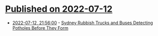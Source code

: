 # [Published on 2022-07-12](index.md)

* [2022-07-12, 21:56:00](https://soylentnews.org/article.pl?sid=22/07/11/1740235&from=rss) - [Sydney Rubbish Trucks and Buses Detecting Potholes Before They Form](https://soylentnews.org/article.pl?sid=22/07/11/1740235&from=rss)
